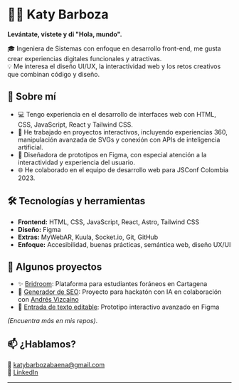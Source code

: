 # 👩‍💻 Katy Barboza

**Levántate, vístete y di "Hola, mundo".**

🎓 Ingeniera de Sistemas con enfoque en desarrollo front-end, me gusta crear experiencias digitales funcionales y atractivas.  
💡 Me interesa el diseño UI/UX, la interactividad web y los retos creativos que combinan código y diseño.

## 🚀 Sobre mí

- 💻 Tengo experiencia en el desarrollo de interfaces web con HTML, CSS, JavaScript, React y Tailwind CSS.  
- 🧩 He trabajado en proyectos interactivos, incluyendo experiencias 360, manipulación avanzada de SVGs y conexión con APIs de inteligencia artificial.  
- 🎨 Diseñadora de prototipos en Figma, con especial atención a la interactividad y experiencia del usuario.  
- 🌐 He colaborado en el equipo de desarrollo web para JSConf Colombia 2023.

## 🛠️ Tecnologías y herramientas

- **Frontend:** HTML, CSS, JavaScript, React, Astro, Tailwind CSS  
- **Diseño:** Figma  
- **Extras:** MyWebAR, Kuula, Socket.io, Git, GitHub  
- **Enfoque:** Accesibilidad, buenas prácticas, semántica web, diseño UX/UI

## 📁 Algunos proyectos

- ✨ [Bridroom](https://github.com/katy-paola/bridroom): Plataforma para estudiantes foráneos en Cartagena  
- 🧠 [Generador de SEO](https://github.com/katy-paola/seo-ai-vercel): Proyecto para hackatón con IA en colaboración con [Andrés Vizcaíno](https://github.com/pipegoods)  
- 🧪 [Entrada de texto editable](https://www.figma.com/proto/rGfO4ywr9YtwDtPAowjwXl/Input-editable?node-id=1-10&p=f&t=FTyrX03dKYQ2c6bQ-1&scaling=min-zoom&content-scaling=fixed&page-id=0%3A1&starting-point-node-id=1%3A10): Prototipo interactivo avanzado en Figma

*(Encuentra más en mis repos)*.

## 📫 ¿Hablamos?

📧 katybarbozabaena@gmail.com  
🔗 [LinkedIn](https://www.linkedin.com/in/katybarboza)

---

